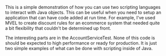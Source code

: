 This is a simple demonstration of how you can use two scripting languages to interact with Java objects. This can be useful
when you need to setup an application that can have code added at run time. For example, I've used MVEL to create discount
rules for an ecommerce system that needed quite a bit flexibility that couldn't be determined up front.

The interesting parts are in the AccountServiceTest. None of this code is should be expected to high performance or ready
for production. It is just two simple examples of what can be done with scripting inside of Java.